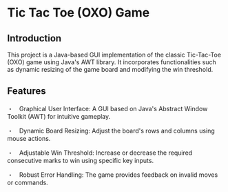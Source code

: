 # Tic Tac Toe (OXO) Game 
## Introduction
This project is a Java-based GUI implementation of the classic Tic-Tac-Toe (OXO) game using Java's AWT library. It incorporates functionalities such as dynamic resizing of the game board and modifying the win threshold.

## Features
・　Graphical User Interface: A GUI based on Java's Abstract Window Toolkit (AWT) for intuitive gameplay.

・　Dynamic Board Resizing: Adjust the board's rows and columns using mouse actions.

・　Adjustable Win Threshold: Increase or decrease the required consecutive marks to win using specific key inputs.

・　Robust Error Handling: The game provides feedback on invalid moves or commands.

